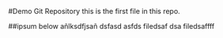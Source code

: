 #Demo Git Repository
this is the first file in this repo.

##ipsum below
añlksdfjsañ
dsfasd
asfds
filedsaf
dsa
filedsaffff 